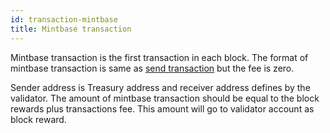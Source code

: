 ```yaml
---
id: transaction-mintbase
title: Mintbase transaction
---
```


Mintbase transaction is the first transaction in each block. The format of mintbase transaction is
same as [send transaction](./transaction-send.md) but the fee is zero.

Sender address is Treasury address and receiver address defines by the validator. The amount of
mintbase transaction should be equal to the block rewards plus transactions fee. This amount will go
to validator account as block reward.
